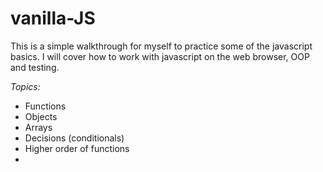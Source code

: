 # vanilla-JS

This is a simple walkthrough for myself to practice some of the javascript basics.
I will cover how to work with javascript on the web browser, OOP and testing.

*Topics:*
- Functions
- Objects
- Arrays
- Decisions (conditionals)
- Higher order of functions
- 
